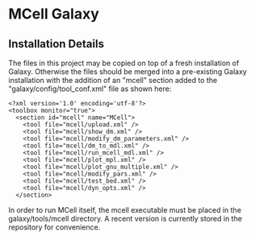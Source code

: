# MCell Galaxy

## Installation Details

The files in this project may be copied on top of a fresh installation of Galaxy. 
Otherwise the files should be merged into a pre-existing Galaxy installation with 
the addition of an "mcell" section added to the "galaxy/config/tool_conf.xml" file 
as shown here:

    <?xml version='1.0' encoding='utf-8'?>
    <toolbox monitor="true">
      <section id="mcell" name="MCell">
        <tool file="mcell/upload.xml" />
        <tool file="mcell/show_dm.xml" />
        <tool file="mcell/modify_dm_parameters.xml" />
        <tool file="mcell/dm_to_mdl.xml" />
        <tool file="mcell/run_mcell_mdl.xml" />
        <tool file="mcell/plot_mpl.xml" />
        <tool file="mcell/plot_gnu_multiple.xml" />
        <tool file="mcell/modify_pars.xml" />
        <tool file="mcell/test_bed.xml" />
        <tool file="mcell/dyn_opts.xml" />
      </section>

In order to run MCell itself, the mcell executable must be placed in the 
galaxy/tools/mcell directory. A recent version is currently stored in the 
repository for convenience.
